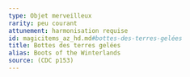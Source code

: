 ```yaml
---
type: Objet merveilleux
rarity: peu courant
attunement: harmonisation requise
id: magicitems_az_hd.md#bottes-des-terres-gelées
title: Bottes des terres gelées
alias: Boots of the Winterlands
source: (CDC p153)
---
```


